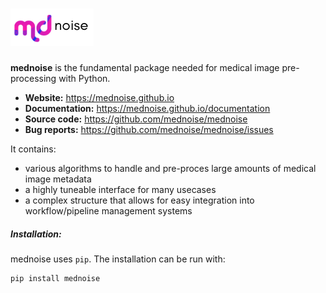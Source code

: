 # <img alt="mednoise" src="/documentation/logo/mednoise.png" height="60">

**mednoise** is the fundamental package needed for medical image pre-processing with Python.

- **Website:** https://mednoise.github.io
- **Documentation:** https://mednoise.github.io/documentation
- **Source code:** https://github.com/mednoise/mednoise
- **Bug reports:** https://github.com/mednoise/mednoise/issues

It contains:
- various algorithms to handle and pre-proces large amounts of medical image metadata
- a highly tuneable interface for many usecases
- a complex structure that allows for easy integration into workflow/pipeline management systems

##### Installation:

mednoise uses `pip`.  The installation can be run with:

    pip install mednoise

